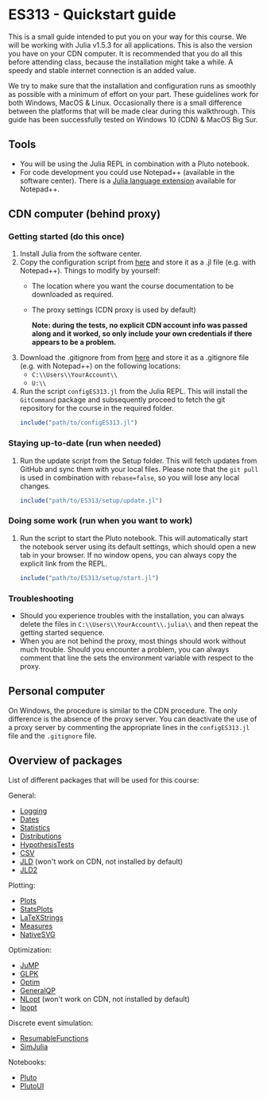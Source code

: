 # ES313 - Quickstart guide
This is a small guide intended to put you on your way for this course. We will be working with Julia v1.5.3 for all applications. This is also the version you have on your CDN computer. It is recommended that you do all this before attending class, because the installation might take a while. A speedy and stable internet connection is an added value.

We try to make sure that the installation and configuration runs as smoothly as possible with a minimum of effort on your part. These guidelines work for both Windows, MacOS & Linux. Occasionally there is a small difference between the platforms that will be made clear during this walkthrough. This guide has been successfully tested on Windows 10 (CDN) & MacOS Big Sur.

## Tools
* You will be using the Julia REPL in combination with a Pluto notebook.
* For code development you could use Notepad++ (available in the software center). There is a [Julia language extension](https://github.com/JuliaEditorSupport/julia-NotepadPlusPlus) available for Notepad++.
## CDN computer (behind proxy)
### Getting started (do this once)
1. Install Julia from the software center. 
2. Copy the configuration script from [here](https://raw.githubusercontent.com/BenLauwens/ES313/master/Setup/configES313.jl) and store it as a .jl file (e.g. with Notepad++). Things to modify by yourself:
    * The location where you want the course documentation to be downloaded as required.
    * The proxy settings (CDN proxy is used by default)

        **Note: during the tests, no explicit CDN account info was passed along and it worked, so only include your own credentials if there appears to be a problem.**
3. Download the .gitignore from from [here]() and store it as a .gitignore file (e.g. with Notepad++) on the following locations:
    * `C:\\Users\\YourAccount\\`
    * `U:\\`
2. Run the script `configES313.jl` from the Julia REPL. This will install the `GitCommand` package and subsequently proceed to fetch the git repository for the course in the required folder.
    ```Julia
    include("path/to/configES313.jl")
    ```
### Staying up-to-date (run when needed)
1. Run the update script from the Setup folder. This will fetch updates from GitHub and sync them with your local files. Please note that the `git pull` is used in combination with `rebase=false`, so you will lose any local changes.
    ```Julia
    include("path/to/ES313/setup/update.jl")
    ```
### Doing some work (run when you want to work)
1. Run the script to start the Pluto notebook. This will automatically start the notebook server using its default settings, which should open a new tab in your browser. If no window opens, you can always copy the explicit link from the REPL.
    ```Julia
    include("path/to/ES313/setup/start.jl")
    ```

### Troubleshooting
* Should you experience troubles with the installation, you can always delete the files in `C:\\Users\\YourAccount\\.julia\\` and then repeat the getting started sequence.
* When you are not behind the proxy, most things should work without much trouble. Should you encounter a problem, you can always comment that line the sets the environment variable with respect to the proxy.




## Personal computer
On Windows, the procedure is similar to the CDN procedure. The only difference is the absence of the proxy server. You can deactivate the use of a proxy server by commenting the appropriate lines in the `configES313.jl` file and the `.gitignore` file.



##  Overview of packages
List of different packages that will be used for this course:

General:
* [Logging](https://docs.julialang.org/en/v1.2/stdlib/Logging/#)
* [Dates](https://docs.julialang.org/en/v1.2/stdlib/Dates/)
* [Statistics](https://docs.julialang.org/en/v1.2/stdlib/Statistics/)
* [Distributions](https://juliastats.org/Distributions.jl/stable/)
* [HypothesisTests](https://juliastats.org/HypothesisTests.jl/stable/)
* [CSV](https://juliadata.github.io/CSV.jl/stable/)
* [JLD](https://github.com/JuliaIO/JLD.jl) (won't work on CDN, not installed by default)
* [JLD2](https://github.com/JuliaIO/JLD2.jl)

Plotting:
* [Plots](http://docs.juliaplots.org/latest/)
* [StatsPlots](https://github.com/JuliaPlots/StatsPlots.jl)
* [LaTeXStrings](https://github.com/stevengj/LaTeXStrings.jl)
* [Measures](https://github.com/JuliaGraphics/Measures.jl)
* [NativeSVG](https://github.com/BenLauwens/NativeSVG.jl)

Optimization:
* [JuMP](https://jump.dev/JuMP.jl/v0.19.0/index.html)
* [GLPK](https://github.com/jump-dev/GLPK.jl)
* [Optim](https://julianlsolvers.github.io/Optim.jl/stable/)
* [GeneralQP](https://github.com/oxfordcontrol/GeneralQP.jl)
* [NLopt](https://github.com/JuliaOpt/NLopt.jl) (won't work on CDN, not installed by default)
* [Ipopt](https://ipoptjl.readthedocs.io/en/latest/ipopt.html)

Discrete event simulation:
* [ResumableFunctions](https://github.com/BenLauwens/ResumableFunctions.jl)
* [SimJulia](https://github.com/BenLauwens/SimJulia.jl)

Notebooks:
* [Pluto](https://github.com/fonsp/Pluto.jl)
* [PlutoUI](https://github.com/fonsp/PlutoUI.jl)